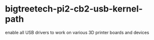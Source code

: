 # bigtreetech-pi2-cb2-usb-kernel-path
enable all USB drivers to work on various 3D printer boards and devices
